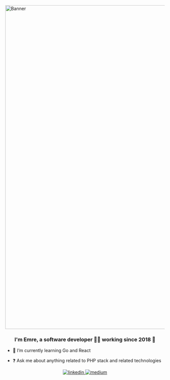 <img width="1024" alt="Banner" src="https://i.giphy.com/media/v1.Y2lkPTc5MGI3NjExc3ZqdHJ5eGt2NWpjczljamE5YTl3dDR1Ym5pc3M0aXh4MWc5MHF4NyZlcD12MV9pbnRlcm5hbF9naWZfYnlfaWQmY3Q9Zw/l0K4k1O7RJSghST3a/giphy.gif">


### <div align="center">I'm Emre, a software developer 👨‍💻 working since 2018 🚀</div>  

- 🌱 I’m currently learning Go and React

- ❓ Ask me about anything related to PHP stack and related technologies


<div align="center">
<a href="https://linkedin.com/in/emrebdev" target="_blank">
<img src="https://img.shields.io/badge/linkedin-%231E77B5.svg?&style=for-the-badge&logo=linkedin&logoColor=white" alt="linkedin" style="margin-bottom: 5px;" />
</a>
<a href="https://medium.com/@bozkurtemre" target="_blank">
<img src="https://img.shields.io/badge/medium-12100E?.svg?&style=for-the-badge&logo=medium&logoColor=white" alt="medium" style="margin-bottom: 5px;" />
</a>
</div>  
